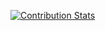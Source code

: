 
[![Contribution Stats](https://github-contribution-stats.vercel.app/api/?username=leongmichael)](https://github.com/LordDashMe/github-contribution-stats/)
